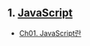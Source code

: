 ## 1. [JavaScript](./01-JavaScript#)
  - [Ch01. JavaScript란](./01-JavaScript/ch01-javascript#ch01-JavaScript란)